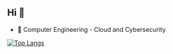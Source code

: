 ## Hi 👋

- 🔭 Computer Engineering - Cloud and Cybersecurity

[![Top Langs](https://github-readme-stats-git-masterrstaa-rickstaa.vercel.app/api/top-langs/?username=edomari&theme=holi)](https://github.com/edomari/github-readme-stats)
